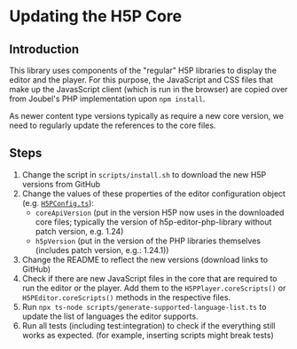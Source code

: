 # Updating the H5P Core

## Introduction

This library uses components of the "regular" H5P libraries to display the
editor and the player. For this purpose, the JavaScript and CSS files that make
up the JavasScript client (which is run in the browser) are copied over from
Joubel's PHP implementation upon `npm install`.

As newer content type versions typically as require a new core version, we need
to regularly update the references to the core files.

## Steps

1. Change the script in `scripts/install.sh` to download the new H5P versions
   from GitHub
2. Change the values of these properties of the editor configuration object
   (e.g. [`H5PConfig.ts`](/src/implementation/H5PConfig.ts)):
    - `coreApiVersion` (put in the version H5P now uses in the downloaded core
      files; typically the version of h5p-editor-php-library without patch
      version, e.g. 1.24)
    - `h5pVersion` (put in the version of the PHP libraries themselves (includes
      patch version, e.g.: 1.24.1))
3. Change the README to reflect the new versions (download links to GitHub)
4. Check if there are new JavaScript files in the core that are required to run
   the editor or the player. Add them to the `H5PPlayer.coreScripts()` or
   `H5PEditor.coreScripts()` methods in the respective files.
5. Run `npx ts-node scripts/generate-supported-language-list.ts` to update the
   list of languages the editor supports.
6. Run all tests (including test:integration) to check if the everything still
   works as expected. (for example, inserting scripts might break tests)
